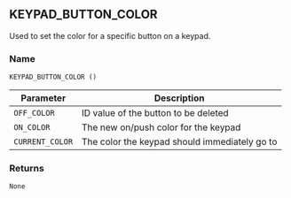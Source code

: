 ## KEYPAD\_BUTTON\_COLOR

Used to set the color for a specific button on a keypad.


### Name

`KEYPAD_BUTTON_COLOR ()`


| Parameter       | Description                                   |
| --------------- | --------------------------------------------- |
| `OFF_COLOR`     | ID value of the button to be deleted          |
| `ON_COLOR`      | The new on/push color for the keypad          |
| `CURRENT_COLOR` | The color the keypad should immediately go to |


### Returns

`None`

